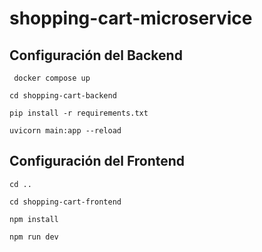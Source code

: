 # shopping-cart-microservice

## Configuración del Backend
```
 docker compose up
```
```
cd shopping-cart-backend
```
```
pip install -r requirements.txt
```
```
uvicorn main:app --reload
```

## Configuración del Frontend
```
cd ..

```
```
cd shopping-cart-frontend
```
```
npm install
```
```
npm run dev
```
